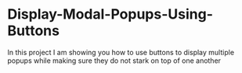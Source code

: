 # Display-Modal-Popups-Using-Buttons
In this project I am showing you how to use buttons to display multiple popups while making sure they do not stark on top of one another
